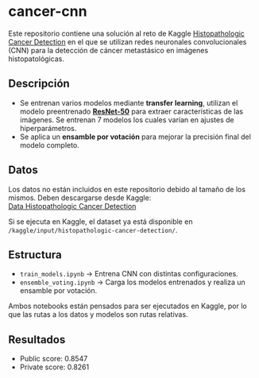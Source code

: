 # cancer-cnn

Este repositorio contiene una solución al reto de Kaggle [Histopathologic Cancer Detection](https://www.kaggle.com/competitions/histopathologic-cancer-detection/code) en el que se utilizan redes neuronales convolucionales (CNN) para la detección de cáncer metastásico en imágenes histopatológicas.  

## Descripción  
- Se entrenan varios modelos mediante **transfer learning**, utilizan el modelo preentrenado [**ResNet-50**](https://arxiv.org/abs/1512.03385) para extraer características de las imágenes. Se entrenan 7 modelos los cuales varían en ajustes de hiperparámetros.
- Se aplica un **ensamble por votación** para mejorar la precisión final del modelo completo. 

##  Datos  
Los datos no están incluidos en este repositorio debido al tamaño de los mismos. Deben descargarse desde Kaggle:  
[Data Histopathologic Cancer Detection](https://www.kaggle.com/competitions/histopathologic-cancer-detection/data)  

Si se ejecuta en Kaggle, el dataset ya está disponible en `/kaggle/input/histopathologic-cancer-detection/`.  

##  Estructura  
- `train_models.ipynb` → Entrena CNN con distintas configuraciones. 
- `ensemble_voting.ipynb` → Carga los modelos entrenados y realiza un ensamble por votación.  

Ambos notebooks están pensados para ser ejecutados en Kaggle, por lo que las rutas a los datos y modelos son rutas relativas.

## Resultados

- Public score: 0.8547
- Private score: 0.8261
